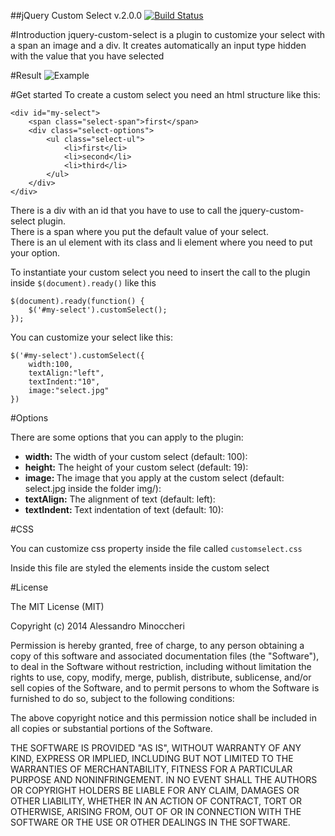 ##jQuery Custom Select v.2.0.0
[![Build Status](https://api.travis-ci.org/AlessandroMinoccheri/jquery-custom-select.png)](https://travis-ci.org/AlessandroMinoccheri/jquery-custom-select)

#Introduction
jquery-custom-select is a plugin to customize your select with a span an image and a div.
It creates automatically an input type hidden with the value that you have selected

#Result
![Example](http://www.alessandrominoccheri.com/wp-content/uploads/2015/01/jquery-custom-select.png)

#Get started
To create a custom select you need an html structure like this:

```
<div id="my-select">
    <span class="select-span">first</span>
    <div class="select-options">
        <ul class="select-ul">
            <li>first</li>
            <li>second</li>
            <li>third</li>
        </ul>
    </div>
</div>
```

There is a div with an id that you have to use to call the jquery-custom-select plugin.<br>
There is a span where you put the default value of your select.<br>
There is an ul element with its class and li element where you need to put your option.

To instantiate your custom select you need to insert the call to the plugin inside ```$(document).ready()``` like this
```
$(document).ready(function() {
    $('#my-select').customSelect();    
});   
```

You can customize your select like this:
```
$('#my-select').customSelect({
    width:100,
    textAlign:"left",
	textIndent:"10",
	image:"select.jpg"
}) 
```

#Options

There are some options that you can apply to the plugin:<br>
- <b>width:</b> The width of your custom select (default: 100):<br>
- <b>height:</b> The height of your custom select (default: 19):<br>
- <b>image: </b> The image that you apply at the custom select (default: select.jpg inside the folder img/):<br>
- <b>textAlign:</b> The alignment of text (default: left):<br>
- <b>textIndent: </b> Text indentation of text (default: 10):<br>

#CSS

You can customize css property inside the file called ``` customselect.css ```

Inside this file are styled the elements inside the custom select


#License

The MIT License (MIT)

Copyright (c) 2014 Alessandro Minoccheri

Permission is hereby granted, free of charge, to any person obtaining a copy of this software and associated documentation files (the "Software"), to deal in the Software without restriction, including without limitation the rights to use, copy, modify, merge, publish, distribute, sublicense, and/or sell copies of the Software, and to permit persons to whom the Software is furnished to do so, subject to the following conditions:

The above copyright notice and this permission notice shall be included in all copies or substantial portions of the Software.

THE SOFTWARE IS PROVIDED "AS IS", WITHOUT WARRANTY OF ANY KIND, EXPRESS OR IMPLIED, INCLUDING BUT NOT LIMITED TO THE WARRANTIES OF MERCHANTABILITY, FITNESS FOR A PARTICULAR PURPOSE AND NONINFRINGEMENT. IN NO EVENT SHALL THE AUTHORS OR COPYRIGHT HOLDERS BE LIABLE FOR ANY CLAIM, DAMAGES OR OTHER LIABILITY, WHETHER IN AN ACTION OF CONTRACT, TORT OR OTHERWISE, ARISING FROM, OUT OF OR IN CONNECTION WITH THE SOFTWARE OR THE USE OR OTHER DEALINGS IN THE SOFTWARE.

